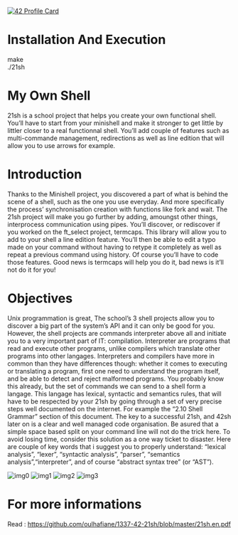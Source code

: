 [![42 Profile Card](https://1337-readme-xi.vercel.app/api/profile?cursus=42cursus&login=zoulhafi)](https://github.com/mohouyizme/1337-readme)
# Installation And Execution
make  
./21sh

# My Own Shell
21sh is a school project that helps you create your own functional shell.  
You’ll have to start from your minishell and make it stronger to get little by
littler closer to a real functionnal shell. You’ll add couple of features such as
multi-commande management, redirections as well as line edition that will allow you to
use arrows for example.

# Introduction
Thanks to the Minishell project, you discovered a part of what is behind the scene of a
shell, such as the one you use everyday. And more specifically the process’ synchronisation creation with functions like fork and wait.
The 21sh project will make you go further by adding, amoungst other things, interprocess communication using pipes.
You’ll discover, or rediscover if you worked on the ft_select project, termcaps. This
library will allow you to add to your shell a line edition feature. You’ll then be able to
edit a typo made on your command without having to retype it completely as well as
repeat a previous command using history. Of course you’ll have to code those features.
Good news is termcaps will help you do it, bad news is it’ll not do it for you!

# Objectives
Unix programmation is great, The school’s 3 shell projects allow you to discover a big
part of the system’s API and it can only be good for you.
However, the shell projects are commands interpreter above all and initiate you to a
very important part of IT: compilation. Interpreter are programs that read and execute
other programs, unlike compilers which translate other programs into other langages.
Interpreters and compilers have more in common than they have differences though:
whether it comes to executing or translating a program, first one need to understand the
program itself, and be able to detect and reject malformed programs.
You probably know this already, but the set of commands we can send to a shell form
a langage. This langage has lexical, syntactic and semantics rules, that will have to be
respected by your 21sh by going through a set of very precise steps well documented on
the internet. For example the “2.10 Shell Grammar” section of this document.
The key to a successful 21sh, and 42sh later on is a clear and well managed code
organisation. Be asured that a simple space based split on your command line will not
do the trick here. To avoid losing time, consider this solution as a one way ticket to
disaster.
Here are couple of key words that i suggest you to properly understand: “lexical
analysis”, “lexer”, “syntactic analysis”, “parser”, “semantics analysis”,“interpreter”, and
of course “abstract syntax tree” (or “AST”).

![img0](https://github.com/oulhafiane/1337-42-21sh/blob/master/ressources/1.png)
![img1](https://github.com/oulhafiane/1337-42-21sh/blob/master/ressources/2.png)
![img2](https://github.com/oulhafiane/1337-42-21sh/blob/master/ressources/3.png)
![img3](https://github.com/oulhafiane/1337-42-21sh/blob/master/ressources/4.png)

# For more informations
Read : https://github.com/oulhafiane/1337-42-21sh/blob/master/21sh.en.pdf
